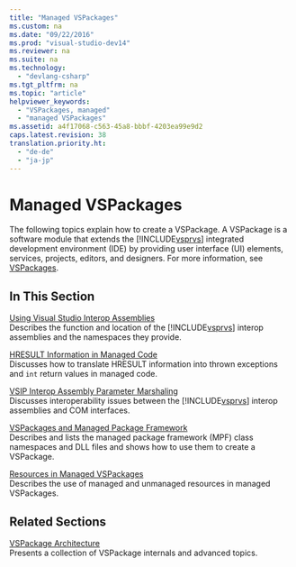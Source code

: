 ```yaml
---
title: "Managed VSPackages"
ms.custom: na
ms.date: "09/22/2016"
ms.prod: "visual-studio-dev14"
ms.reviewer: na
ms.suite: na
ms.technology: 
  - "devlang-csharp"
ms.tgt_pltfrm: na
ms.topic: "article"
helpviewer_keywords: 
  - "VSPackages, managed"
  - "managed VSPackages"
ms.assetid: a4f17068-c563-45a8-bbbf-4203ea99e9d2
caps.latest.revision: 38
translation.priority.ht: 
  - "de-de"
  - "ja-jp"
---
```

# Managed VSPackages
The following topics explain how to create a VSPackage. A VSPackage is a software module that extends the [!INCLUDE[vsprvs](../vs140/includes/vsprvs_md.md)] integrated development environment (IDE) by providing user interface (UI) elements, services, projects, editors, and designers. For more information, see [VSPackages](../vs140/vspackages.md).  
  
## In This Section  
 [Using Visual Studio Interop Assemblies](../vs140/using-visual-studio-interop-assemblies.md)  
 Describes the function and location of the [!INCLUDE[vsprvs](../vs140/includes/vsprvs_md.md)] interop assemblies and the namespaces they provide.  
  
 [HRESULT Information in Managed Code](../vs140/hresult-information-in-managed-code.md)  
 Discusses how to translate HRESULT information into thrown exceptions and `int` return values in managed code.  
  
 [VSIP Interop Assembly Parameter Marshaling](../vs140/visual-studio-interop-assembly-parameter-marshaling.md)  
 Discusses interoperability issues between the [!INCLUDE[vsprvs](../vs140/includes/vsprvs_md.md)] interop assemblies and COM interfaces.  
  
 [VSPackages and Managed Package Framework](../vs140/vspackages-and-the-managed-package-framework.md)  
 Describes and lists the managed package framework (MPF) class namespaces and DLL files and shows how to use them to create a VSPackage.  
  
 [Resources in Managed VSPackages](../vs140/resources-in-vspackages.md)  
 Describes the use of managed and unmanaged resources in managed VSPackages.  
  
## Related Sections  
 [VSPackage Architecture](../vs140/vssdk-utilities.md)  
 Presents a collection of VSPackage internals and advanced topics.